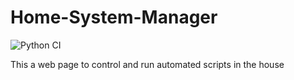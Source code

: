 # Home-System-Manager
![Python CI](https://github.com/JeffLabonte/Home-System-Manager/workflows/Python%20CI/badge.svg?branch=master)

This a web page to control and run automated scripts in the house
